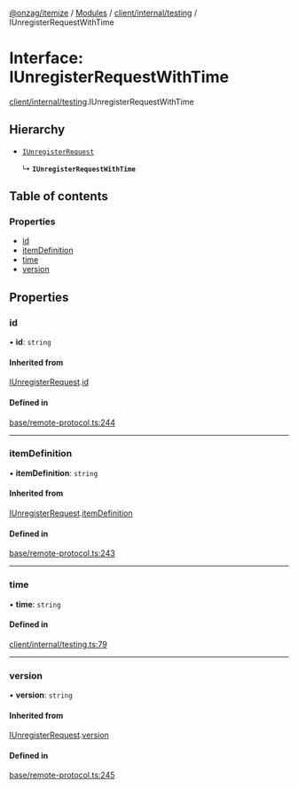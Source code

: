 [@onzag/itemize](../README.md) / [Modules](../modules.md) / [client/internal/testing](../modules/client_internal_testing.md) / IUnregisterRequestWithTime

# Interface: IUnregisterRequestWithTime

[client/internal/testing](../modules/client_internal_testing.md).IUnregisterRequestWithTime

## Hierarchy

- [`IUnregisterRequest`](base_remote_protocol.IUnregisterRequest.md)

  ↳ **`IUnregisterRequestWithTime`**

## Table of contents

### Properties

- [id](client_internal_testing.IUnregisterRequestWithTime.md#id)
- [itemDefinition](client_internal_testing.IUnregisterRequestWithTime.md#itemdefinition)
- [time](client_internal_testing.IUnregisterRequestWithTime.md#time)
- [version](client_internal_testing.IUnregisterRequestWithTime.md#version)

## Properties

### id

• **id**: `string`

#### Inherited from

[IUnregisterRequest](base_remote_protocol.IUnregisterRequest.md).[id](base_remote_protocol.IUnregisterRequest.md#id)

#### Defined in

[base/remote-protocol.ts:244](https://github.com/onzag/itemize/blob/f2f29986/base/remote-protocol.ts#L244)

___

### itemDefinition

• **itemDefinition**: `string`

#### Inherited from

[IUnregisterRequest](base_remote_protocol.IUnregisterRequest.md).[itemDefinition](base_remote_protocol.IUnregisterRequest.md#itemdefinition)

#### Defined in

[base/remote-protocol.ts:243](https://github.com/onzag/itemize/blob/f2f29986/base/remote-protocol.ts#L243)

___

### time

• **time**: `string`

#### Defined in

[client/internal/testing.ts:79](https://github.com/onzag/itemize/blob/f2f29986/client/internal/testing.ts#L79)

___

### version

• **version**: `string`

#### Inherited from

[IUnregisterRequest](base_remote_protocol.IUnregisterRequest.md).[version](base_remote_protocol.IUnregisterRequest.md#version)

#### Defined in

[base/remote-protocol.ts:245](https://github.com/onzag/itemize/blob/f2f29986/base/remote-protocol.ts#L245)
